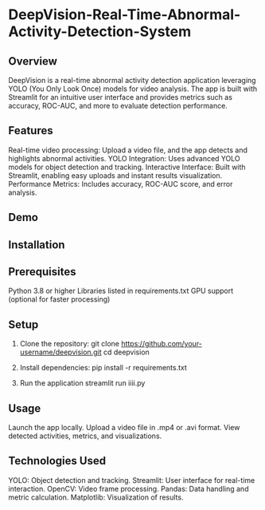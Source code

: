 # DeepVision-Real-Time-Abnormal-Activity-Detection-System
## Overview

DeepVision is a real-time abnormal activity detection application leveraging YOLO (You Only Look Once) models for video analysis. The app is built with Streamlit for an intuitive user interface and provides metrics such as accuracy, ROC-AUC, and more to evaluate detection performance.


## Features

Real-time video processing: Upload a video file, and the app detects and highlights abnormal activities.
YOLO Integration: Uses advanced YOLO models for object detection and tracking.
Interactive Interface: Built with Streamlit, enabling easy uploads and instant results visualization.
Performance Metrics: Includes accuracy, ROC-AUC score, and error analysis.
## Demo

## Installation

## Prerequisites
Python 3.8 or higher
Libraries listed in requirements.txt
GPU support (optional for faster processing)

## Setup
1. Clone the repository:
git clone https://github.com/your-username/deepvision.git
cd deepvision

2. Install dependencies:
pip install -r requirements.txt

3. Run the application
streamlit run iiii.py


## Usage

Launch the app locally.
Upload a video file in .mp4 or .avi format.
View detected activities, metrics, and visualizations.

## Technologies Used

YOLO: Object detection and tracking.
Streamlit: User interface for real-time interaction.
OpenCV: Video frame processing.
Pandas: Data handling and metric calculation.
Matplotlib: Visualization of results.



